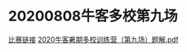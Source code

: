 # 20200808牛客多校第九场
[比赛链接](https://ac.nowcoder.com/acm/contest/5674)
[2020牛客暑期多校训练营（第九场）题解.pdf](_v_attachments/20201017203506257_10556/2020牛客暑期多校训练营（第九场）题解.pdf)
